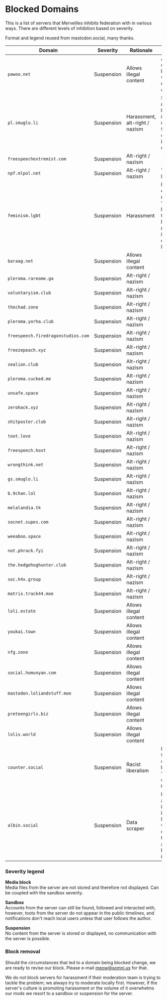 # Blocked Domains

This is a list of servers that Merveilles inhibits federation with in various ways. There are different levels of inhibition based on severity.

Format and legend reused from mastodon.social, many thanks.

|Domain|Severity|Rationale|Notes|
|------|--------|---------|-----|
|`pawoo.net`|Suspension|Allows illegal content|Allows for erotic loli/shota art, which is of underage children.|
|`pl.smuglo.li`|Suspension|Harassment, alt-right / nazism|Slurs were not only hurled at an individual user, but they freely exist on the instance, unmoderated.|
|`freespeechextremist.com`|Suspension|Alt-right / nazism|
|`npf.mlpol.net`|Suspension|Alt-right / nazism|"Nazi Pony Fucker"|
|`feminism.lgbt`|Suspension|Harassment|Name is extremely misleading. "All women have a right to be lewded," right in their instance description. Nope.|
|`baraag.net`|Suspension|Allows illegal content|
|`pleroma.rareome.ga`|Suspension|Alt-right / nazism|
|`voluntaryism.club`|Suspension|Alt-right / nazism|
|`thechad.zone`|Suspension|Alt-right / nazism|
|`pleroma.yorha.club`|Suspension|Alt-right / nazism|
|`freespeech.firedragonstudios.com`|Suspension|Alt-right / nazism|
|`freezepeach.xyz`|Suspension|Alt-right / nazism|
|`sealion.club`|Suspension|Alt-right / nazism|
|`pleroma.cucked.me`|Suspension|Alt-right / nazism|
|`unsafe.space`|Suspension|Alt-right / nazism|
|`zerohack.xyz`|Suspension|Alt-right / nazism|
|`shitposter.club`|Suspension|Alt-right / nazism|
|`toot.love`|Suspension|Alt-right / nazism|
|`freespeech.host`|Suspension|Alt-right / nazism|
|`wrongthink.net`|Suspension|Alt-right / nazism|
|`gs.smuglo.li`|Suspension|Alt-right / nazism|
|`b.9chan.lol`|Suspension|Alt-right / nazism|
|`melalandia.tk`|Suspension|Alt-right / nazism|
|`socnet.supes.com`|Suspension|Alt-right / nazism|
|`weeaboo.space`|Suspension|Alt-right / nazism|
|`not.phrack.fyi`|Suspension|Alt-right / nazism|
|`the.hedgehoghunter.club`|Suspension|Alt-right / nazism|
|`soc.h4x.group`|Suspension|Alt-right / nazism|
|`matrix.track44.moe`|Suspension|Alt-right / nazism|
|`loli.estate`|Suspension|Allows illegal content|
|`youkai.town`|Suspension|Allows illegal content|
|`nfg.zone`|Suspension|Allows illegal content|
|`social.homunyan.com`|Suspension|Allows illegal content|
|`mastodon.loliandstuff.moe`|Suspension|Allows illegal content|
|`preteengirls.biz`|Suspension|Allows illegal content|
|`lolis.world`|Suspension|Allows illegal content|
|`counter.social`|Suspension|Racist liberalism|Blocks IPs from seven countries, because "most bots come from there."|
|`albin.social`|Suspension|Data scraper|Injects advertising into their own instance. Federating with them could allow their advertising to leak onto our instance.|

### Severity legend

**Media block**  
Media files from the server are not stored and therefore not displayed. Can be coupled with the sandbox severity.

**Sandbox**  
Accounts from the server can still be found, followed and interacted with, however, toots from the server do not appear in the public timelines, and notifications don't reach local users unless that user follows the author.

**Suspension**  
No content from the server is stored or displayed, no communication with the server is possible.

### Block removal

Should the circumstances that led to a domain being blocked change, we are ready to revise our block. Please e-mail <meow@somni.us> for that.

We do not block servers for harassment if their moderation team is trying to tackle the problem; we always try to moderate locally first. However, if the server's culture is promoting harassment or the volume of it overwhelms our mods we resort to a sandbox or suspension for the server.
